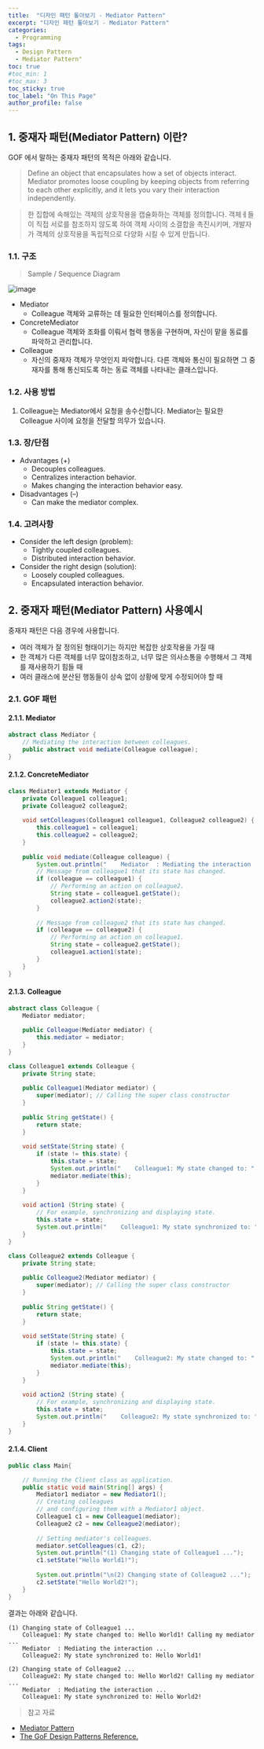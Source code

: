 ```yaml
---
title:  "디자인 패턴 톺아보기 - Mediator Pattern"
excerpt: "디자인 패턴 톺아보기 - Mediator Pattern"
categories:
  - Programming
tags:
  - Design Pattern
  - Mediator Pattern"
toc: true
#toc_min: 1
#toc_max: 3
toc_sticky: true
toc_label: "On This Page"
author_profile: false
---
```


## 1. 중재자 패턴(Mediator Pattern) 이란?

GOF 에서 말하는 중재자 패턴의 목적은 아래와 같습니다.

> Define an object that encapsulates how a set of objects interact. Mediator promotes loose coupling by keeping objects from referring to each other explicitly, and it lets you vary their interaction independently.

> 한 집합에 속해있는 객체의 상호작용을 캡슐화하는 객체를 정의합니다. 객체ㅔ들이 직접 서로를 참조하지 않도록 하여 객체 사이의 소결합을 촉진시키며, 개발자가 객체의 상호작용을 독립적으로 다양화 시킬 수 있게 만듭니다.

### 1.1. 구조

> Sample / Sequence Diagram

![image](/assets/images/design_pattern/mediator_pattern.png)

* Mediator
  * Colleague 객체와 교류하는 데 필요한 인터페이스를 정의합니다.
* ConcreteMediator
  * Colleague 객체와 조화를 이뤄서 협력 행동을 구현하며, 자신이 맡을 동료를 파악하고 관리합니다.
* Colleague
  * 자신의 중재자 객체가 무엇인지 파악합니다. 다른 객체와 통신이 필요하면 그 중재자를 통해 통신되도록 하는 동료 객체를 나타내는 클래스입니다.
  
### 1.2. 사용 방법

1. Colleague는 Mediator에서 요청을 송수신합니다. Mediator는 필요한 Colleague 사이에 요청을 전달할 의무가 있습니다.
  
### 1.3. 장/단점

* Advantages (+)
    * Decouples colleagues.
    * Centralizes interaction behavior.
    * Makes changing the interaction behavior easy.
* Disadvantages (–)
    * Can make the mediator complex.

### 1.4. 고려사항

* Consider the left design (problem):
    * Tightly coupled colleagues.
    * Distributed interaction behavior.
* Consider the right design (solution):
    * Loosely coupled colleagues.
    * Encapsulated interaction behavior.

## 2. 중재자 패턴(Mediator Pattern) 사용예시

중재자 패턴은 다음 경우에 사용합니다.

* 여러 객체가 잘 정의된 형태이기는 하지만 복잡한 상호작용을 가질 때
* 한 객체가 다른 객체를 너무 많이참조하고, 너무 많은 의사소통을 수행해서 그 객체를 재사용하기 힘들 때
* 여러 클래스에 분산된 행동들이 상속 없이 상황에 맞게 수정되어야 할 때

### 2.1. GOF 패턴

#### 2.1.1. Mediator

```java
abstract class Mediator {
	// Mediating the interaction between colleagues.
	public abstract void mediate(Colleague colleague);
}
```

#### 2.1.2. ConcreteMediator

```java
class Mediator1 extends Mediator {
	private Colleague1 colleague1;
	private Colleague2 colleague2;
	
	void setColleagues(Colleague1 colleague1, Colleague2 colleague2) { 
		this.colleague1 = colleague1;
		this.colleague2 = colleague2;
	} 
	
	public void mediate(Colleague colleague) { 
		System.out.println("    Mediator  : Mediating the interaction ...");
		// Message from colleague1 that its state has changed.
		if (colleague == colleague1) {  
			// Performing an action on colleague2.
			String state = colleague1.getState();
			colleague2.action2(state);
		}
		
		// Message from colleague2 that its state has changed.
		if (colleague == colleague2) { 
			// Performing an action on colleague1.
			String state = colleague2.getState();
			colleague1.action1(state);
		} 
	} 
}
```

#### 2.1.3. Colleague

```java
abstract class Colleague {
	Mediator mediator;
	
	public Colleague(Mediator mediator) {
		this.mediator = mediator;
	}
}

class Colleague1 extends Colleague {
	private String state;
	
	public Colleague1(Mediator mediator) { 
		super(mediator); // Calling the super class constructor
	} 
	
	public String getState() { 
		return state;
	} 
	
	void setState(String state) { 
		if (state != this.state) { 
			this.state = state;
			System.out.println("    Colleague1: My state changed to: "  + this.state + " Calling my mediator ...");
			mediator.mediate(this);
		} 
	} 
	      
	void action1 (String state) { 
		// For example, synchronizing and displaying state. 
		this.state = state;
		System.out.println("    Colleague1: My state synchronized to: " + this.state);
	} 
}

class Colleague2 extends Colleague {
	private String state;
	
	public Colleague2(Mediator mediator) { 
		super(mediator); // Calling the super class constructor
	} 
	
	public String getState() { 
		return state;
	} 
	
	void setState(String state) { 
		if (state != this.state) { 
			this.state = state;
			System.out.println("    Colleague2: My state changed to: "  + this.state + " Calling my mediator ...");
			mediator.mediate(this);
		} 
	} 
	      
	void action2 (String state) { 
		// For example, synchronizing and displaying state. 
		this.state = state;
		System.out.println("    Colleague2: My state synchronized to: " + this.state);
	} 
}
```

#### 2.1.4. Client

```java
public class Main{

	// Running the Client class as application.
	public static void main(String[] args) {
		Mediator1 mediator = new Mediator1();
		// Creating colleagues 
		// and configuring them with a Mediator1 object. 
		Colleague1 c1 = new Colleague1(mediator);
		Colleague2 c2 = new Colleague2(mediator);
		
		// Setting mediator's colleagues.
		mediator.setColleagues(c1, c2);
		System.out.println("(1) Changing state of Colleague1 ...");
		c1.setState("Hello World1!");
		
		System.out.println("\n(2) Changing state of Colleague2 ...");
		c2.setState("Hello World2!");
	} 
}
```

결과는 아래와 같습니다.

```
(1) Changing state of Colleague1 ...
    Colleague1: My state changed to: Hello World1! Calling my mediator ...
    Mediator  : Mediating the interaction ...
    Colleague2: My state synchronized to: Hello World1!

(2) Changing state of Colleague2 ...
    Colleague2: My state changed to: Hello World2! Calling my mediator ...
    Mediator  : Mediating the interaction ...
    Colleague1: My state synchronized to: Hello World2!
```

> 참고 자료

* [Mediator Pattern](https://en.wikipedia.org/wiki/Mediator_pattern)
* [The GoF Design Patterns Reference.](http://w3sdesign.com/index0100.php)
